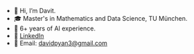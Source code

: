 - 👋 Hi, I’m Davit.
- 🎓 Master's in Mathematics and Data Science, TU München.
- 🤖 6+ years of AI experience.
- 💼 [LinkedIn](https://www.linkedin.com/in/davitpapikyan/)
- 📧 Email: davidpyan3@gmail.com
